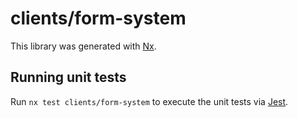 # clients/form-system

This library was generated with [Nx](https://nx.dev).

## Running unit tests

Run `nx test clients/form-system` to execute the unit tests via [Jest](https://jestjs.io).
